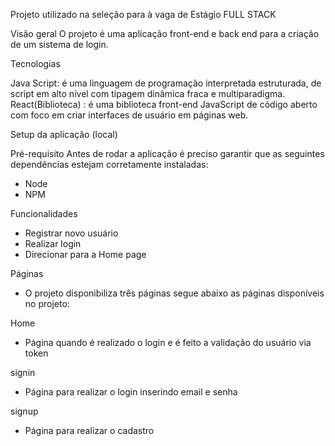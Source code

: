 Projeto utilizado na seleção para à vaga de Estágio FULL STACK

Visão geral
O projeto é uma aplicação front-end e back end para a criação de um sistema de login.

Tecnologias


Java Script: é uma linguagem de programação interpretada estruturada, de script em alto nível com tipagem dinâmica fraca e multiparadigma.
React(Biblioteca) : é uma biblioteca front-end JavaScript de código aberto com foco em criar interfaces de usuário em páginas web.



Setup da aplicação (local)

Pré-requisito
Antes de rodar a aplicação é preciso garantir que as seguintes dependências estejam corretamente instaladas:

- Node  
- NPM 


Funcionalidades
- Registrar novo usuário
- Realizar login
- Direcionar para a Home page




Páginas
- O projeto disponibiliza três páginas segue abaixo as páginas disponíveis no projeto:

Home

- Página quando é realizado o login e é feito a validação do usuário via token


signin

- Página para realizar o login inserindo email e senha

signup

- Página para realizar o cadastro
